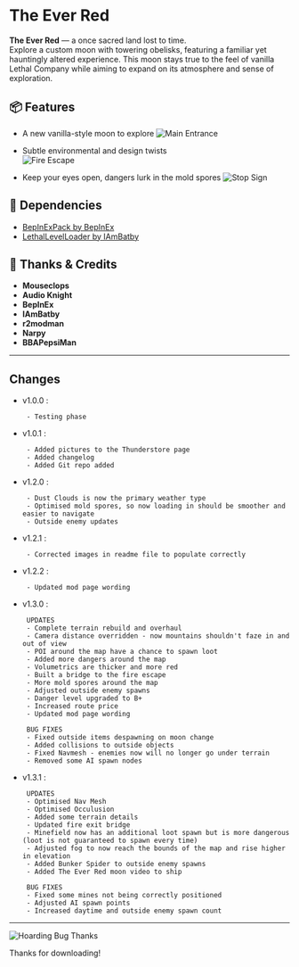 # The Ever Red

**The Ever Red** — a once sacred land lost to time.  
Explore a custom moon with towering obelisks, featuring a familiar yet hauntingly altered experience. This moon stays true to the feel of vanilla Lethal Company while aiming to expand on its atmosphere and sense of exploration.

## 📦 Features

- A new vanilla-style moon to explore
![Main Entrance](https://i.postimg.cc/zGf224D5/mainentrance.png)
 
- Subtle environmental and design twists  
![Fire Escape](https://i.postimg.cc/GhKSQbCq/fireescape.png)

- Keep your eyes open, dangers lurk in the mold spores
![Stop Sign](https://i.postimg.cc/cJg90Y8b/stopsign.png)


## 🔧 Dependencies

- [BepInExPack by BepInEx](https://thunderstore.io/c/lethal-company/p/BepInEx/BepInExPack/)
- [LethalLevelLoader by IAmBatby](https://thunderstore.io/c/lethal-company/p/IAmBatby/LethalLevelLoader//)

## 🙏 Thanks & Credits
- **Mouseclops** 
- **Audio Knight**
- **BepInEx**
- **IAmBatby**
- **r2modman**
- **Narpy**
- **BBAPepsiMan**

---

## Changes
 - v1.0.0 : 
 
        - Testing phase
 - v1.0.1 : 
 
        - Added pictures to the Thunderstore page
		- Added changelog
		- Added Git repo added
 - v1.2.0 : 

		- Dust Clouds is now the primary weather type
		- Optimised mold spores, so now loading in should be smoother and easier to navigate
		- Outside enemy updates
		
 - v1.2.1 : 
 
		- Corrected images in readme file to populate correctly
 - v1.2.2 : 
 
		- Updated mod page wording
 - v1.3.0 : 
 
		UPDATES
		- Complete terrain rebuild and overhaul
		- Camera distance overridden - now mountains shouldn't faze in and out of view
		- POI around the map have a chance to spawn loot
		- Added more dangers around the map
		- Volumetrics are thicker and more red
		- Built a bridge to the fire escape
		- More mold spores around the map
		- Adjusted outside enemy spawns
		- Danger level upgraded to B+
		- Increased route price
		- Updated mod page wording

		BUG FIXES
		- Fixed outside items despawning on moon change
		- Added collisions to outside objects
		- Fixed Navmesh - enemies now will no longer go under terrain
		- Removed some AI spawn nodes
 - v1.3.1 : 
 
		UPDATES
		- Optimised Nav Mesh
		- Optimised Occulusion
		- Added some terrain details
		- Updated fire exit bridge
		- Minefield now has an additional loot spawn but is more dangerous (loot is not guaranteed to spawn every time)
		- Adjusted fog to now reach the bounds of the map and rise higher in elevation
		- Added Bunker Spider to outside enemy spawns
		- Added The Ever Red moon video to ship

		BUG FIXES
		- Fixed some mines not being correctly positioned
		- Adjusted AI spawn points
		- Increased daytime and outside enemy spawn count
		
---

![Hoarding Bug Thanks](https://i.postimg.cc/63ZmLRWv/lethal-company-horderbug.gif)

Thanks for downloading! 